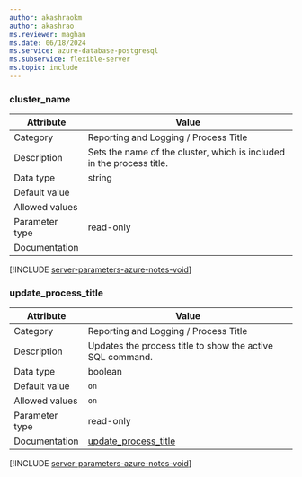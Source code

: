 ```yaml
---
author: akashraokm
author: akashrao
ms.reviewer: maghan
ms.date: 06/18/2024
ms.service: azure-database-postgresql
ms.subservice: flexible-server
ms.topic: include
---
```

### cluster_name

| Attribute      | Value                                                      |
|----------------|------------------------------------------------------------|
| Category       | Reporting and Logging / Process Title |
| Description    | Sets the name of the cluster, which is included in the process title. |
| Data type      | string    |
| Default value  |               |
| Allowed values |                |
| Parameter type | read-only      |
| Documentation  |                                                                                                                 |


[!INCLUDE [server-parameters-azure-notes-void](./server-parameters-azure-notes-void.md)]



### update_process_title

| Attribute      | Value                                                      |
|----------------|------------------------------------------------------------|
| Category       | Reporting and Logging / Process Title |
| Description    | Updates the process title to show the active SQL command.             |
| Data type      | boolean   |
| Default value  | `on`          |
| Allowed values | `on`           |
| Parameter type | read-only      |
| Documentation  | [update_process_title](https://www.postgresql.org/docs/12/runtime-config-logging.html#GUC-UPDATE-PROCESS-TITLE) |


[!INCLUDE [server-parameters-azure-notes-void](./server-parameters-azure-notes-void.md)]



